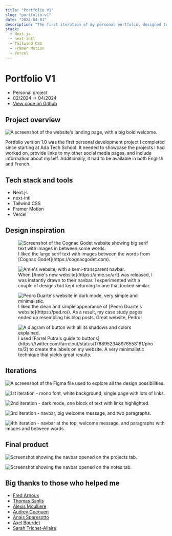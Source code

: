 ```yaml
---
title: "Portfolio V1"
slug: "portfolio-v1"
date: "2024-04-01"
description: "The first iteration of my personal portfolio, designed to showcase my projects and bilingual content. Focused on clean aesthetics inspired by minimalist websites."
stack:
  - Next.js
  - next-intl
  - Tailwind CSS
  - Framer Motion
  - Vercel
---
```


# Portfolio V1

- Personal project
- 02/2024 -> 04/2024
- [View code on Github](https://github.com/lemathurin/portfolio/tree/v1)

## Project overview

<Image
  src="https://5q44w9bzpv.ufs.sh/f/vqzvWuhpJmwXXGT3V6tgs8zZdmwB31rtVQfjMYHnJCTbkAFD"
  alt="A screenshot of the website's landing page, with a big bold welcome."
/>

Portfolio version 1.0 was the first personal development project I completed since starting at Ada Tech School. It needed to showcase the projects I had worked on, provide links to my other social media pages, and include information about myself. Additionally, it had to be available in both English and French.

## Tech stack and tools

- Next.js
- next-intl
- Tailwind CSS
- Framer Motion
- Vercel

## Design inspiration

<figure>
  <Image
    src="https://5q44w9bzpv.ufs.sh/f/vqzvWuhpJmwXNaNka1PV9aX7GKwfgvtTzMLsJeBUjynFP40u"
    alt="Screenshot of the Cognac Godet website showing big serif text with images in between some words."
  />
  <figcaption>
    I liked the large serif text with images between the words from [Cognac
    Godet](https://cognacgodet.com).
  </figcaption>
</figure>

<figure>
  <Image
    src="https://5q44w9bzpv.ufs.sh/f/vqzvWuhpJmwXSTbezC8Wfbl01CeIMUcRpEmhQG4jYasznHtF"
    alt="Amie's website, with a semi-transparent navbar."
  />
  <figcaption>
    When [Amie's new website](https://amie.so/art) was released, I was instantly
    drawn to their navbar. I experimented with a couple of designs but kept
    returning to one that looked similar.
  </figcaption>
</figure>

<figure>
  <Image
    src="https://5q44w9bzpv.ufs.sh/f/vqzvWuhpJmwX5EK9xD6TtcdGu2sI9C7yblXkPZFSViHm6rvT"
    alt="Pedro Duarte's website in dark mode, very simple and minimalistic."
  />
  <figcaption>
    I liked the clean and simple appearance of [Pedro Duarte's
    website](https://ped.ro/). As a result, my case study pages ended up
    resembling his blog posts. Great website, Pedro!
  </figcaption>
</figure>

<figure>
  <Image
    src="https://5q44w9bzpv.ufs.sh/f/vqzvWuhpJmwXqOnHkkpzH4LXy51GktTuheFlUAwcv2VgQarK"
    alt="A diagram of button with all its shadows and colors explained."
  />
  <figcaption>
    I used [Farrel Putra's guide to
    buttons](https://twitter.com/farrelput/status/1768952348976558161/photo/2)
    to create the labels on my website. A very minimalistic technique that
    yields great results.
  </figcaption>
</figure>

## Iterations

<Image
  src="https://5q44w9bzpv.ufs.sh/f/vqzvWuhpJmwXNMwomyPV9aX7GKwfgvtTzMLsJeBUjynFP40u"
  alt="A screenshot of the Figma file used to explore all the design possibilities."
/>

<Image
  src="https://5q44w9bzpv.ufs.sh/f/vqzvWuhpJmwX2GSHOZjab2JnoGdL156AWIvsmt0jQPpKyFz8"
  alt="1st iteration - mono font, white background, single page with lots of links."
/>

<Image
  src="https://5q44w9bzpv.ufs.sh/f/vqzvWuhpJmwXJJ0LUt1nGRHqvcgpfS0e7yN8ktYUhAQFDzrO"
  alt="2nd iteration - dark mode, one block of text with links highlighted."
/>

<Image
  src="https://5q44w9bzpv.ufs.sh/f/vqzvWuhpJmwXNJb9nhPV9aX7GKwfgvtTzMLsJeBUjynFP40u"
  alt="3rd iteration - navbar, big welcome message, and two paragraphs."
/>

<Image
  src="https://5q44w9bzpv.ufs.sh/f/vqzvWuhpJmwXV5A2yDXW2IYZeJEMPLR5VcHjlGStDmU1vKni"
  alt="4th iteration - navbar at the top, welcome message, and paragraphs with images and between words."
/>

## Final product

<Image
  src="https://5q44w9bzpv.ufs.sh/f/vqzvWuhpJmwX2knYmTjab2JnoGdL156AWIvsmt0jQPpKyFz8"
  alt="Screenshot showing the navbar opened on the projects tab."
/>

<Image
  src="https://5q44w9bzpv.ufs.sh/f/vqzvWuhpJmwXClpXc3UN4nf7yrSBlbuPZFEswqdUCpk3ochN"
  alt="Screenshot showing the navbar opened on the notes tab."
/>

## Big thanks to those who helped me

- [Fred Arnoux](https://www.linkedin.com/in/farnoux/)
- [Thomas Sanlis](https://twitter.com/T_Zahil)
- [Alexis Moulliere](https://github.com/realalexis)
- [Audrey Gueguen](https://github.com/AudreyGgn)
- [Anais Sparesotto](https://fr.linkedin.com/in/anais-sparesotto)
- [Axel Bourdet](https://thedreampunk.com/en/)
- [Sarah Trichet-Allaire](https://mastodon.cloud/@Sarah_Trichet_Allaire)
